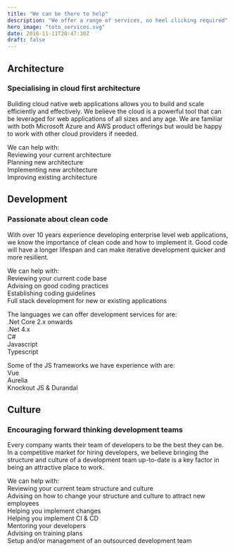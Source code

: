 ```yaml
---
title: "We can be there to help"
description: "We offer a range of services, no heel clicking required"
hero_image: "toto_services.svg"
date: 2018-11-11T20:47:30Z
draft: false
---
```

<div class="title-wrapper wide-title-wrapper has-text-centered" id="architecture">
    <h2 class="title is-2">Architecture</h2>
    <h3 class="subtitle is-5 is-muted">Specialising in cloud first architecture</h3>
    <div class="divider is-centered"></div>
</div>
<div class="service-card mt-20">
    <p>
        Building cloud native web applications allows you to build and scale efficiently and effectively. We believe the cloud is a powerful tool that can be leveraged for web applications of all sizes and any age. We are familiar with both Microsoft Azure and AWS product offerings but would be happy to work with other cloud providers if needed.
    </p>
    <p>
        We can help with:
        <br/>
        <i class="fas fa-search"></i> Reviewing your current architecture
        <br/>
        <i class="fas fa-brain"></i> Planning new architecture
        <br/>
        <i class="fas fa-code-branch"></i> Implementing new architecture
        <br/>
        <i class="fas fa-star"></i> Improving existing architecture
    </p>
</div>
<div class="title-wrapper wide-title-wrapper has-text-centered" id="development">
  <h2 class="title is-2">Development</h2>
  <h3 class="subtitle is-5 is-muted">Passionate about clean code</h3>
  <div class="divider is-centered"></div>
</div>
<div class="service-card mt-20">
    <p>
        With over 10 years experience developing enterprise level web applications, we know the importance of clean code and how to implement it. Good code will have a longer lifespan and can make iterative development quicker and more resilient.
    </p>
    <p>
        We can help with:
        <br/>
        <i class="fas fa-glasses"></i> Reviewing your current code base 
        <br/>
        <i class="fas fa-comments"></i> Advising on good coding practices
        <br/>
        <i class="fas fa-columns"></i> Establishing coding guidelines
        <br/>
        <i class="fas fa-code"></i> Full stack development for new or existing applications 
    </p>
    <p>
        The languages we can offer development services for are:
        <br/>
        <i class="fab fa-microsoft"></i> .Net Core 2.x onwards
        <br/>
        <i class="fab fa-microsoft"></i> .Net 4.x
        <br/>
        <i class="fab fa-microsoft"></i> C#
        <br/>
        <i class="fab fa-js"></i> Javascript
        <br/>
        <i class="fab fa-microsoft"></i> Typescript
    </p>
    <p>
        Some of the JS frameworks we have experience with are:
        <br/>
        <i class="fab fa-vuejs"></i> Vue
        <br/>
        <i class="fab fa-js"></i> Aurelia
        <br/>
        <i class="fab fa-js"></i> Knockout JS & Durandal
    </p>
</div>
<div class="title-wrapper wide-title-wrapper has-text-centered" id="culture">
  <h2 class="title is-2">Culture</h2>
  <h3 class="subtitle is-5 is-muted">Encouraging forward thinking development teams</h3>
  <div class="divider is-centered"></div>
</div>
<div class="service-card mt-20">
    <p>
        Every company wants their team of developers to be the best they can be. In a competitive market for hiring developers, we believe bringing the structure and culture of a development team up-to-date is a key factor in being an attractive place to work. 
    </p>
    <p>
        We can help with:
        <br/>
        <i class="fas fa-search"></i> Reviewing your current team structure and culture
        <br/>
        <i class="fas fa-brain"></i> Advising on how to change your structure and culture to attract new employees
        <br/>
        <i class="fas fa-code-branch"></i> Helping you implement changes
        <br/>
        <i class="fas fa-building"></i> Helping you implement CI & CD 
        <br/>
        <i class="fas fa-chalkboard-teacher"></i> Mentoring your developers
        <br/>
        <i class="fas fa-list"></i> Advising on training plans
        <br/>
        <i class="fas fa-globe-americas"></i> Setup and/or management of an outsourced development team
    </p>
</div>